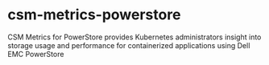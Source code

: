 # csm-metrics-powerstore
CSM Metrics for PowerStore provides Kubernetes administrators insight into storage usage and performance for containerized applications using Dell EMC PowerStore

